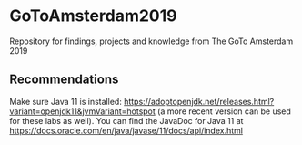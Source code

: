 # GoToAmsterdam2019
Repository for findings, projects and knowledge from The GoTo Amsterdam 2019


## Recommendations
Make sure Java 11 is installed: https://adoptopenjdk.net/releases.html?variant=openjdk11&jvmVariant=hotspot (a more recent version can be used for these labs as well).
You can find the JavaDoc for Java 11 at https://docs.oracle.com/en/java/javase/11/docs/api/index.html